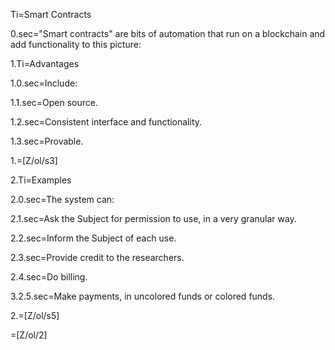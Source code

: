 Ti=Smart Contracts

0.sec="Smart contracts" are bits of automation that run on a blockchain and add functionality to this picture:

1.Ti=Advantages

1.0.sec=Include:

1.1.sec=Open source.

1.2.sec=Consistent interface and functionality.

1.3.sec=Provable.

1.=[Z/ol/s3]

2.Ti=Examples

2.0.sec=The system can:

2.1.sec=Ask the Subject for permission to use, in a very granular way.

2.2.sec=Inform the Subject of each use.

2.3.sec=Provide credit to the researchers.

2.4.sec=Do billing.

3.2.5.sec=Make payments, in uncolored funds or colored funds.

2.=[Z/ol/s5]

=[Z/ol/2]
